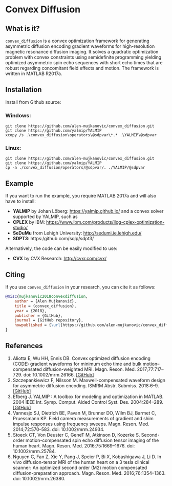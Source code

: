 # Convex Diffusion


## What is it?

`convex_diffusion` is a convex optimization framework for generating asymmetric diffusion encoding gradient waveforms for high-resolution magnetic resonance diffusion imaging. 
It solves a quadratic optimization problem with convex constraints using semidefinite programming yielding optimized asymmetric spin echo sequences with short echo times that are robust regarding concomitant field effects and motion. The framework is written in MATLAB R2017a.

## Installation
Install from Github source:

### Windows:
```
git clone https://github.com/alen-mujkanovic/convex_diffusion.git
git clone https://github.com/yalmip/YALMIP
xcopy /s .\convex_diffusion\operators\@sdpvar\*.* .\YALMIP\@sdpvar
```
### Linux:
```
git clone https://github.com/alen-mujkanovic/convex_diffusion.git
git clone https://github.com/yalmip/YALMIP
cp -a ./convex_diffusion/operators/@sdpvar/. ./YALMIP/@sdpvar
```


## Example

If you want to run the example, you require MATLAB 2017a and will also have to install:
- **YALMIP** by Johan Löberg: https://yalmip.github.io/
and a convex solver supported by YALMIP, such as
- **CPLEX** by IBM: https://www.ibm.com/products/ilog-cplex-optimization-studio/
- **SeDuMu** from Lehigh University: http://sedumi.ie.lehigh.edu/
- **SDPT3**: https:/github.com/sqlp/sdpt3/

Alternatively, the code can be easily modified to use:
- **CVX** by CVX Research: http://cvxr.com/cvx/

## Citing

If you use `convex_diffusion` in your research, you can cite it as follows:
```bibtex
@misc{mujkanovic2018convexdiffusion,
    author = {Alen Mujkanović},
    title = {convex_diffusion},
    year = {2018},
    publisher = {GitHub},
    journal = {GitHub repository},
    howpublished = {\url{https://github.com/alen-mujkanovic/convex_diffusion}},
}
```

## References

1. Aliotta E, Wu HH, Ennis DB. Convex optimized diffusion encoding (CODE) gradient waveforms for minimum echo time and bulk motion–compensated diffusion-weighted MRI. Magn. Reson. Med. 2017;77:717–729. doi: 10.1002/mrm.26166. [[GitHub]](https://github.com/ealiotta/code-gradient-design)
2. Szczepankiewicz F, Nilsson M. Maxwell-compensated waveform design for asymmetric diffusion encoding. ISMRM Abstr. Submiss. 2018:6–9. [[GitHub]](https://github.com/jsjol/NOW/blob/master/now_maxwell_coeff.m)
3. Efberg J. YALMIP : A toolbox for modeling and optimization in MATLAB. 2004 IEEE Int. Symp. Comput. Aided Control Syst. Des. 2004:284–289. [[GitHub]](https://github.com/yalmip/YALMIP)
4. Vannesjo SJ, Dietrich BE, Pavan M, Brunner DO, Wilm BJ, Barmet C, Pruessmann KP. Field camera measurements of gradient and shim impulse responses using frequency sweeps. Magn. Reson. Med. 2014;72:570–583. doi: 10.1002/mrm.24934.
5. Stoeck CT, Von Deuster C, GeneT M, Atkinson D, Kozerke S. Second-order motion-compensated spin echo diffusion tensor imaging of the human heart. Magn. Reson. Med. 2016;75:1669–1676. doi: 10.1002/mrm.25784.
6. Nguyen C, Fan Z, Xie Y, Pang J, Speier P, Bi X, Kobashigawa J, Li D. In vivo diffusion-tensor MRI of the human heart on a 3 tesla clinical scanner: An optimized second order (M2) motion compensated diffusion-preparation approach. Magn. Reson. Med. 2016;76:1354–1363. doi: 10.1002/mrm.26380.